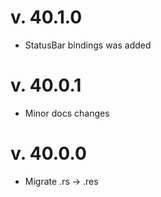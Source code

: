 # v. 40.1.0
- StatusBar bindings was added

# v. 40.0.1
- Minor docs changes

# v. 40.0.0
- Migrate .rs -> .res